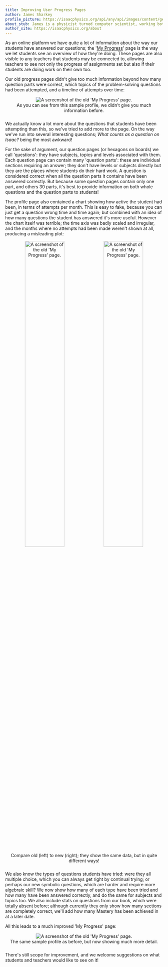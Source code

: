 ```yaml
---
title: Improving User Progress Pages
author: James Sharkey
profile_picture: https://isaacphysics.org/api/any/api/images/content/general_pages/about_us/photos/js.png
about_stub: James is a physicist turned computer scientist, working both on physics and computing for Isaac
author_site: https://isaacphysics.org/about
---
```

As an online platform we have quite a lot of information about the way our students have answered our questions; the '[My Progress](https://isaacphysics.org/progress)' page is the way we let students see an overview of how they're doing. These pages are also visible to any teachers that students may be connected to, allowing teachers to see not only the progress of assignments set but also if their students are doing work on their own too.

Our old progress pages didn't give too much information beyond how many question parts were correct, which topics of the problem-solving questions had been attempted, and a timeline of attempts over time:

<figure style="text-align:center;margin:15px auto 25px auto;">
	<img src="{{ '/images/progress-page/progress-page-sample-old.png' | relative_url }}" alt="A screenshot of the old 'My Progress' page.">
	<figcaption>As you can see from this sample profile, we didn't give you much information before.</figcaption>
</figure>

We actually know a lot more about the questions that students have been attempting than this, so we've tried to add more to the page. On the way we've run into several interesting questions; <i>What counts as a question on Isaac?</i> being the most awkward!

For the sake of argument, our question pages (or hexagons on boards) we call 'questions': they have subjects, topics and levels associated with them. Each question page can contain many 'question parts': these are individual sections requiring an answer; they don't have levels or subjects directly but they are the places where students do their hard work. A question is considered correct when all the question parts it contains have been answered correctly. But because some question pages contain only one part, and others 30 parts, it's best to provide information on both whole questions and the question parts to students!

The profile page also contained a chart showing how active the student had been, in terms of attempts per month. This is easy to fake, because you can just get a question wrong time and time again; but combined with an idea of how many questions the student has answered it's more useful. However the chart itself was terrible; the time axis was badly scaled and irregular, and the months where no attempts had been made weren't shown at all, producing a misleading plot:

<figure style="text-align:center;margin:15px auto 25px auto;">
	<img src="{{ '/images/progress-page/progress-page-chart-old.png' | relative_url }}" alt="A screenshot of the old 'My Progress' page." style="float: left; width: 50%;">
	<img src="{{ '/images/progress-page/progress-page-chart-new.png' | relative_url }}" alt="A screenshot of the old 'My Progress' page." style="float: left; width: 50%;">
	<figcaption style="clear: both;">Compare old (left) to new (right); they show the same data, but in quite different ways!</figcaption>
</figure>

We also know the types of questions students have tried: were they all multiple choice, which you can always get right by continual trying; or perhaps our new symbolic questions, which are harder and require more algebraic skill? We now show how many of each type have been tried and how many have been answered correctly, and do the same for subjects and topics too. We also include stats on questions from our book, which were totally absent before; although currently they only show how many sections are completely correct, we'll add how many Mastery has been achieved in at a later date.


All this leads to a much improved 'My Progress' page:
<figure style="text-align:center;margin:15px auto 25px auto;">
	<img src="{{ '/images/progress-page/progress-page-sample-new.png' | relative_url }}" alt="A screenshot of the old 'My Progress' page.">
	<figcaption>The same sample profile as before, but now showing much more detail.</figcaption>
</figure>

There's still scope for improvement, and we welcome suggestions on what students and teachers would like to see on it!